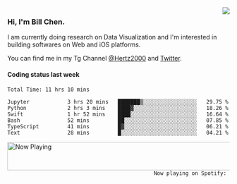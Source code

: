 <img  align="right" src="https://github-readme-stats.vercel.app/api?username=BillChen2k&show_icons=false&count_private=true&hide_title=true">

### Hi, I'm Bill Chen.

I am currently doing research on Data Visualization and I'm interested in building softwares on Web and iOS platforms.

You can find me in my Tg Channel [@Hertz2000](https://t.me/Hertz2000) and [Twitter](https://twitter.com/billchen2k).

#### Coding status last week

<!--START_SECTION:waka-->

```text
Total Time: 11 hrs 10 mins

Jupyter            3 hrs 20 mins   ███████▒░░░░░░░░░░░░░░░░░   29.75 %
Python             2 hrs 3 mins    ████▓░░░░░░░░░░░░░░░░░░░░   18.26 %
Swift              1 hr 52 mins    ████░░░░░░░░░░░░░░░░░░░░░   16.64 %
Bash               52 mins         ██░░░░░░░░░░░░░░░░░░░░░░░   07.85 %
TypeScript         41 mins         █▓░░░░░░░░░░░░░░░░░░░░░░░   06.21 %
Text               28 mins         █░░░░░░░░░░░░░░░░░░░░░░░░   04.21 %
```

<!--END_SECTION:waka-->


<div>
<a href="https://spotify-now-playing.billchen2k.vercel.app/now-playing?open">
   <img align="right" src="https://spotify-now-playing.billchen2k.vercel.app/now-playing" width="540" height="64" alt="Now Playing">
</a>
</div>

<div>
<p align="right"><code>Now playing on Spotify: </code></p>
</div>

<!--
**BillChen2K/BillChen2K** is a ✨ _special_ ✨ repository because its `README.md` (this file) appears on your GitHub profile.

Here are some ideas to get you started:

- 🔭 I’m currently working on ...
- 🌱 I’m currently learning ...
- 👯 I’m looking to collaborate on ...
- 🤔 I’m looking for help with ...
- 💬 Ask me about ...
- 📫 How to reach me: ...
- 😄 Pronouns: ...
- ⚡ Fun fact: ...
-->
